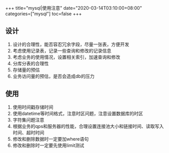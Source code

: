 +++
title="mysql|使用注意"
date="2020-03-14T03:10:00+08:00"
categories=["mysql"]
toc=false
+++

设计
----

1.	设计的合理性，能否容忍冗余字段，尽量一张表，方便开发
2.	考虑使用记录表，记录一些查询和修改的记录信息
3.	考虑业务的使用情况，设置相关索引，加速查询和修改
4.	分库分表的合理性
5.	存储量的预估
6.	业务访问量的预估，是否会造成db的压力

使用
----

1.	使用时间戳存储时间
2.	使用datetime等时间格式，注意时区问题，注意设置数据库的时区
3.	字符集问题注意
4.	根据业务的qps和服务器的性能，合理设置连接池大小和链接时间、读取写入时间、超时时间
5.	修改和删除数据时一定要加where语句
6.	修改和删除时一定要先使用limit测试

